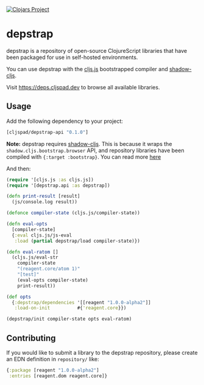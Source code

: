 [![Clojars Project](https://img.shields.io/clojars/v/cljspad/depstrap.svg)](https://clojars.org/cljspad/depstrap)

# depstrap

depstrap is a repository of open-source ClojureScript libraries that have been packaged for use in self-hosted environments.

You can use depstrap with the [cljs.js](http://cljs.github.io/api/cljs.js/) bootstrapped compiler and [shadow-cljs](http://shadow-cljs.org/).

Visit https://deps.cljspad.dev to browse all available libraries.

## Usage

Add the following dependency to your project:

```clojure
[cljspad/depstrap-api "0.1.0"]
```

**Note:** depstrap requires [shadow-cljs](http://shadow-cljs.org/). This is because it wraps the `shadow.cljs.bootstrap.browser` API, and repository libraries have been compiled with `{:target :bootstrap}`. You can read more [here](https://code.thheller.com/blog/shadow-cljs/2017/10/14/bootstrap-support.html)

And then:

```clojure
(require '[cljs.js :as cljs.js])
(require '[depstrap.api :as depstrap])

(defn print-result [result]
  (js/console.log result))

(defonce compiler-state (cljs.js/compiler-state))

(defn eval-opts
  [compiler-state]
  {:eval cljs.js/js-eval
   :load (partial depstrap/load compiler-state)})

(defn eval-ratom []
  (cljs.js/eval-str
    compiler-state
    "(reagent.core/atom 1)"
    "[test]"
    (eval-opts compiler-state)
    print-result))

(def opts
  {:depstrap/dependencies '[[reagent "1.0.0-alpha2"]]
   :load-on-init          #{'reagent.core}})

(depstrap/init compiler-state opts eval-ratom)
```

## Contributing 

If you would like to submit a library to the depstrap repository, please create an EDN definition in `repository/` like:

```clojure
{:package [reagent "1.0.0-alpha2"]
 :entries [reagent.dom reagent.core]}
```
